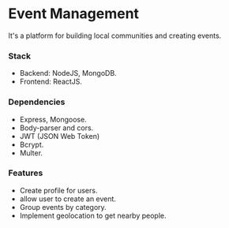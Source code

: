 # Event Management
It's a platform for building local communities and creating events.

### Stack
- Backend: NodeJS, MongoDB.
- Frontend: ReactJS.

### Dependencies
- Express, Mongoose.
- Body-parser and cors.
- JWT (JSON Web Token)
- Bcrypt.
- Multer.

### Features
- Create profile for users.
- allow user to create an event.
- Group events by category.
- Implement geolocation to get nearby people.
